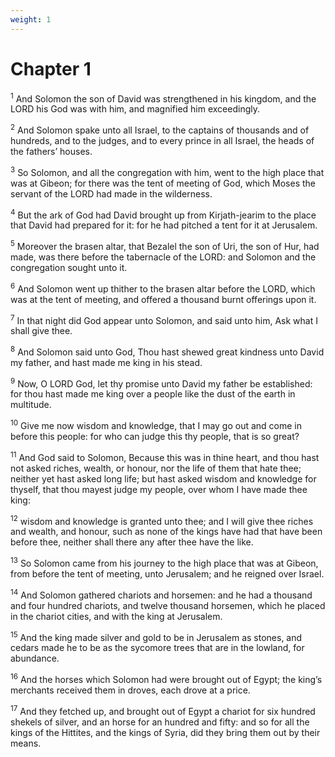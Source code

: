 ```yaml
---
weight: 1
---
```


# Chapter 1

<sup>1</sup> And Solomon the son of David was strengthened in his kingdom, and the LORD his God was with him, and magnified him exceedingly. 

<sup>2</sup> And Solomon spake unto all Israel, to the captains of thousands and of hundreds, and to the judges, and to every prince in all Israel, the heads of the fathers’ houses. 

<sup>3</sup> So Solomon, and all the congregation with him, went to the high place that was at Gibeon; for there was the tent of meeting of God, which Moses the servant of the LORD had made in the wilderness. 

<sup>4</sup> But the ark of God had David brought up from Kirjath-jearim to the place that David had prepared for it: for he had pitched a tent for it at Jerusalem. 

<sup>5</sup> Moreover the brasen altar, that Bezalel the son of Uri, the son of Hur, had made, was there before the tabernacle of the LORD: and Solomon and the congregation sought unto it. 

<sup>6</sup> And Solomon went up thither to the brasen altar before the LORD, which was at the tent of meeting, and offered a thousand burnt offerings upon it. 

<sup>7</sup> In that night did God appear unto Solomon, and said unto him, Ask what I shall give thee. 

<sup>8</sup> And Solomon said unto God, Thou hast shewed great kindness unto David my father, and hast made me king in his stead. 

<sup>9</sup> Now, O LORD God, let thy promise unto David my father be established: for thou hast made me king over a people like the dust of the earth in multitude. 

<sup>10</sup> Give me now wisdom and knowledge, that I may go out and come in before this people: for who can judge this thy people, that is so great? 

<sup>11</sup> And God said to Solomon, Because this was in thine heart, and thou hast not asked riches, wealth, or honour, nor the life of them that hate thee; neither yet hast asked long life; but hast asked wisdom and knowledge for thyself, that thou mayest judge my people, over whom I have made thee king: 

<sup>12</sup> wisdom and knowledge is granted unto thee; and I will give thee riches and wealth, and honour, such as none of the kings have had that have been before thee, neither shall there any after thee have the like. 

<sup>13</sup> So Solomon came from his journey to the high place that was at Gibeon, from before the tent of meeting, unto Jerusalem; and he reigned over Israel. 

<sup>14</sup> And Solomon gathered chariots and horsemen: and he had a thousand and four hundred chariots, and twelve thousand horsemen, which he placed in the chariot cities, and with the king at Jerusalem. 

<sup>15</sup> And the king made silver and gold to be in Jerusalem as stones, and cedars made he to be as the sycomore trees that are in the lowland, for abundance. 

<sup>16</sup> And the horses which Solomon had were brought out of Egypt; the king’s merchants received them in droves, each drove at a price. 

<sup>17</sup> And they fetched up, and brought out of Egypt a chariot for six hundred shekels of silver, and an horse for an hundred and fifty: and so for all the kings of the Hittites, and the kings of Syria, did they bring them out by their means. 



